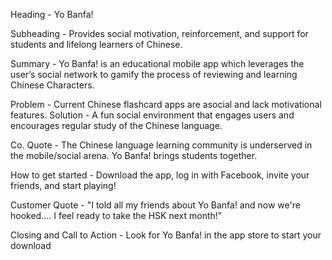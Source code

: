 Heading - Yo Banfa!

Subheading - Provides social motivation, reinforcement, and support for students and lifelong learners of Chinese.

Summary - Yo Banfa! is an educational mobile app which leverages the user’s social network to gamify the process of reviewing and learning Chinese Characters.

Problem - Current Chinese flashcard apps are asocial and lack motivational features.
Solution - A fun social environment that engages users and encourages regular study of the Chinese language.

Co. Quote - The Chinese language learning community is underserved in the mobile/social arena. Yo Banfa! brings students together.

How to get started - Download the app, log in with Facebook, invite your friends, and start playing!

Customer Quote - "I told all my friends about Yo Banfa! and now we're hooked….  I feel ready to take the HSK next month!" 

Closing and Call to Action - Look for Yo Banfa! in the app store to start your download

